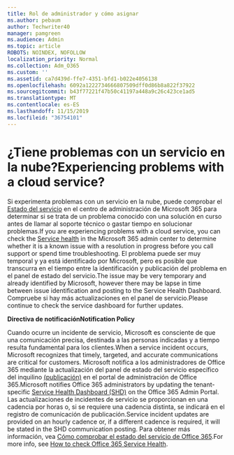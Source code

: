 ```yaml
---
title: Rol de administrador y cómo asignar
ms.author: pebaum
author: Techwriter40
manager: pamgreen
ms.audience: Admin
ms.topic: article
ROBOTS: NOINDEX, NOFOLLOW
localization_priority: Normal
ms.collection: Adm_O365
ms.custom: ''
ms.assetid: ca7d439d-ffe7-4351-bfd1-b022e4056138
ms.openlocfilehash: 6092a1222734666807509dff0d86b8a822f37922
ms.sourcegitcommit: b43f77221f47b50c41197a448a9c26c423ce1ad5
ms.translationtype: MT
ms.contentlocale: es-ES
ms.lasthandoff: 11/15/2019
ms.locfileid: "36754101"
---
```

# <a name="experiencing-problems-with-a-cloud-service"></a><span data-ttu-id="404a8-102">¿Tiene problemas con un servicio en la nube?</span><span class="sxs-lookup"><span data-stu-id="404a8-102">Experiencing problems with a cloud service?</span></span>

<span data-ttu-id="404a8-103">Si experimenta problemas con un servicio en la nube, puede comprobar el [Estado del servicio](https://admin.microsoft.com/AdminPortal/Home#/servicehealth) en el centro de administración de Microsoft 365 para determinar si se trata de un problema conocido con una solución en curso antes de llamar al soporte técnico o gastar tiempo en solucionar problemas.</span><span class="sxs-lookup"><span data-stu-id="404a8-103">If you are experiencing problems with a cloud service, you can check the [Service health](https://admin.microsoft.com/AdminPortal/Home#/servicehealth) in the Microsoft 365 admin center to determine whether it is a known issue with a resolution in progress before you call support or spend time troubleshooting.</span></span> <span data-ttu-id="404a8-104">El problema puede ser muy temporal y ya está identificado por Microsoft, pero es posible que transcurra en el tiempo entre la identificación y publicación del problema en el panel de estado del servicio.</span><span class="sxs-lookup"><span data-stu-id="404a8-104">The issue may be very temporary and already identified by Microsoft, however there may be lapse in time between issue identification and posting to the Service Health Dashboard.</span></span> <span data-ttu-id="404a8-105">Compruebe si hay más actualizaciones en el panel de servicio.</span><span class="sxs-lookup"><span data-stu-id="404a8-105">Please continue to check the service dashboard for further updates.</span></span>

<span data-ttu-id="404a8-106">**Directiva de notificación**</span><span class="sxs-lookup"><span data-stu-id="404a8-106">**Notification Policy**</span></span>

<span data-ttu-id="404a8-107">Cuando ocurre un incidente de servicio, Microsoft es consciente de que una comunicación precisa, destinada a las personas indicadas y a tiempo resulta fundamental para los clientes.</span><span class="sxs-lookup"><span data-stu-id="404a8-107">When a service incident occurs, Microsoft recognizes that timely, targeted, and accurate communications are critical for customers.</span></span> <span data-ttu-id="404a8-108">Microsoft notifica a los administradores de Office 365 mediante la actualización del panel de estado del servicio específico del inquilino [(publicación)](https://admin.microsoft.com/AdminPortal/Home#/servicehealth) en el portal de administración de Office 365.</span><span class="sxs-lookup"><span data-stu-id="404a8-108">Microsoft notifies Office 365 administrators by updating the tenant-specific [Service Health Dashboard (SHD)](https://admin.microsoft.com/AdminPortal/Home#/servicehealth) on the Office 365 Admin Portal.</span></span> <span data-ttu-id="404a8-109">Las actualizaciones de incidentes de servicio se proporcionan en una cadencia por horas o, si se requiere una cadencia distinta, se indicará en el registro de comunicación de publicación.</span><span class="sxs-lookup"><span data-stu-id="404a8-109">Service incident updates are provided on an hourly cadence or, if a different cadence is required, it will be stated in the SHD communication posting.</span></span> <span data-ttu-id="404a8-110">Para obtener más información, vea [Cómo comprobar el estado del servicio de Office 365](https://docs.microsoft.com/office365/enterprise/view-service-health).</span><span class="sxs-lookup"><span data-stu-id="404a8-110">For more info, see [How to check Office 365 Service Health](https://docs.microsoft.com/office365/enterprise/view-service-health).</span></span>

